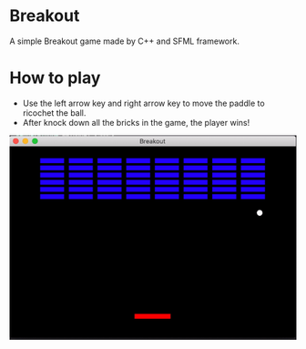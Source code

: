# Breakout
A simple Breakout game made by C++ and SFML framework.

# How to play
 - Use the left arrow key and right arrow key to move the paddle to ricochet the ball.
 - After knock down all the bricks in the game, the player wins!

![](breakout.gif)
